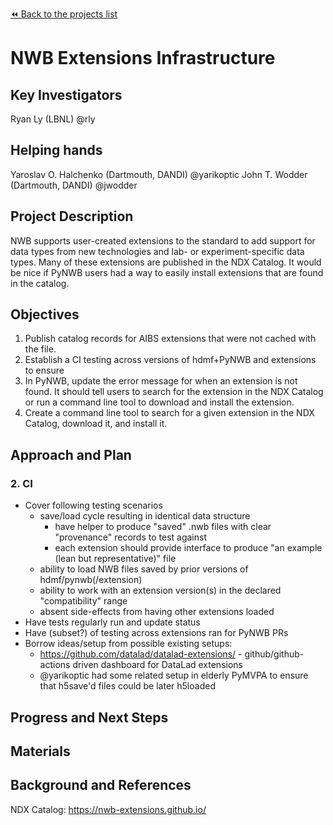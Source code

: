 [:rewind: Back to the projects list](../../README.md#ProjectsList)

<!-- For information on how to write GitHub .md files see https://guides.github.com/features/mastering-markdown/ -->

# NWB Extensions Infrastructure

## Key Investigators

Ryan Ly (LBNL) @rly

## Helping hands

Yaroslav O. Halchenko (Dartmouth, DANDI) @yarikoptic
John T. Wodder (Dartmouth, DANDI) @jwodder

## Project Description

NWB supports user-created extensions to the standard to add support for data types from new technologies and lab- or experiment-specific data types. Many of these extensions are published in the NDX Catalog. It would be nice if PyNWB users had a way to easily install extensions that are found in the catalog.

## Objectives

<!-- Briefly describe the objectives of your project. What would you like to achive?-->

1. Publish catalog records for AIBS extensions that were not cached with the file.
2. Establish a CI testing across versions of hdmf+PyNWB and extensions to ensure
3. In PyNWB, update the error message for when an extension is not found. It should tell users to search for the extension in the NDX Catalog or run a command line tool to download and install the extension.
4. Create a command line tool to search for a given extension in the NDX Catalog, download it, and install it.
<!-- 1. Objective B. Describe it in 1-2 sentences.-->
<!-- 1. ...-->

## Approach and Plan

<!-- 1. Describe the steps of your planned approach to reach the objectives.-->
<!-- 1. ... -->
### 2. CI

- Cover following testing scenarios
   - save/load cycle resulting in identical data structure
     - have helper to produce "saved" .nwb files with clear "provenance" records to test against 
     - each extension should provide interface to produce "an example (lean but representative)" file 
   - ability to load NWB files saved by prior versions of hdmf/pynwb(/extension)
   - ability to work with an extension version(s) in the declared "compatibility" range  
   - absent side-effects from having other extensions loaded
- Have tests regularly run and update status
- Have (subset?) of testing across extensions ran for PyNWB PRs
- Borrow ideas/setup from possible existing setups:
  - https://github.com/datalad/datalad-extensions/ - github/github-actions driven dashboard for DataLad extensions
  - @yarikoptic had some related setup in elderly PyMVPA to ensure that h5save'd files could be later h5loaded

<!-- 1. ... -->

## Progress and Next Steps

<!--Populate this section as you are making progress before/during/after the hackathon-->
<!--Describe the progress you have made on the project,e.g., which objectives you have achieved and how.-->
<!--Describe the next steps you are planing to take to complete the project.-->

## Materials

<!--If available add links to the materials relevant to the project, e.g., the code generated for the project or data used-->
<!--If available add pictures and links to videos that demonstrate what has been accomplished.-->
<!--![Description of picture](Example2.jpg)-->

## Background and References

NDX Catalog: https://nwb-extensions.github.io/

<!--Use this space for information that may help people better understand your project, like links to papers, source code, or data ,e.g:-->
<!-- - Source code: https://github.com/YourUser/YourRepository -->
<!-- - Documentation: https://link.to.docs -->
<!-- - Test data: https://link.to.test.data -->

